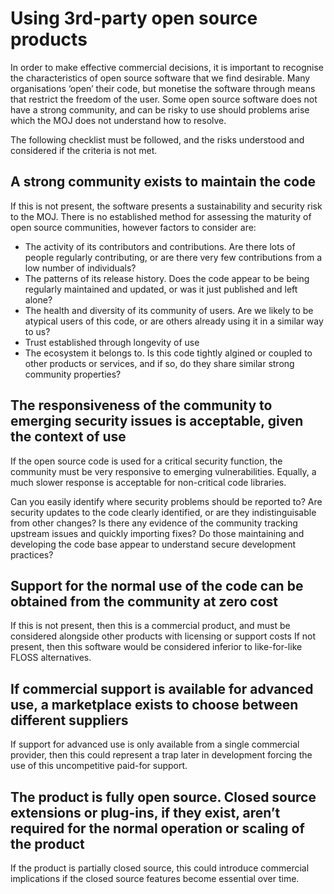 # Using 3rd-party open source products

In order to make effective commercial decisions, it is important to recognise the characteristics of open source software that we find desirable. Many organisations ‘open’ their code, but monetise the software through means that restrict the freedom of the user. Some open source software does not have a strong community, and can be risky to use should problems arise which the MOJ does not understand how to resolve.

The following checklist must be followed, and the risks understood and considered if the criteria is not met.

## A strong community exists to maintain the code

If this is not present, the software presents a sustainability and security risk to the MOJ. There is no established method for assessing the maturity of open source communities, however factors to consider are:

- The activity of its contributors and contributions. Are there lots of people regularly contributing, or are there very few contributions from a low number of individuals?
- The patterns of its release history. Does the code appear to be being regularly maintained and updated, or was it just published and left alone?
- The health and diversity of its community of users. Are we likely to be atypical users of this code, or are others already using it in a similar way to us? 
- Trust established through longevity of use
- The ecosystem it belongs to. Is this code tightly algined or coupled to other products or services, and if so, do they share similar strong community properties?

## The responsiveness of the community to emerging security issues is acceptable, given the context of use

If the open source code is used for a critical security function, the community must be very responsive to emerging vulnerabilities. Equally, a much slower response is acceptable for non-critical code libraries.  

Can you easily identify where security problems should be reported to? Are security updates to the code clearly identified, or are they indistinguisable from other changes? Is there any evidence of the community tracking upstream issues and quickly importing fixes? Do those maintaining and developing the code base appear to understand secure development practices?

## Support for the normal use of the code can be obtained from the community at zero cost

If this is not present, then this is a commercial product, and must be considered alongside other products with licensing or support costs
If not present, then this software would be considered inferior to like-for-like FLOSS alternatives.

## If commercial support is available for advanced use, a marketplace exists to choose between different suppliers

If support for advanced use is only available from a single commercial provider, then this could represent a trap later in development forcing the use of this uncompetitive paid-for support.

## The product is fully open source. Closed source extensions or plug-ins, if they exist, aren’t required for the normal operation or scaling of the product 

If the product is partially closed source, this could introduce commercial implications if the closed source features become essential over time.
